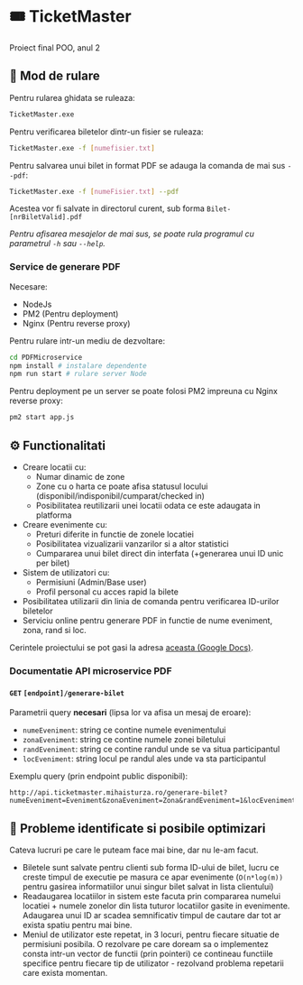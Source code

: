# :tickets: TicketMaster
Proiect final POO, anul 2

## :pushpin: Mod de rulare

Pentru rularea ghidata se ruleaza:
```bash
TicketMaster.exe
```

Pentru verificarea biletelor dintr-un fisier se ruleaza:
```bash
TicketMaster.exe -f [numefisier.txt]
```

Pentru salvarea unui bilet in format PDF se adauga la comanda de mai sus `--pdf`:
```bash
TicketMaster.exe -f [numeFisier.txt] --pdf
```
Acestea vor fi salvate in directorul curent, sub forma `Bilet-[nrBiletValid].pdf`

*Pentru afisarea mesajelor de mai sus, se poate rula programul cu parametrul `-h` sau `--help`.*

### Service de generare PDF

Necesare:
* NodeJs
* PM2 (Pentru deployment)
* Nginx (Pentru reverse proxy)

Pentru rulare intr-un mediu de dezvoltare:
```bash
cd PDFMicroservice
npm install # instalare dependente
npm run start # rulare server Node
```

Pentru deployment pe un server se poate folosi PM2 impreuna cu Nginx reverse proxy:
```bash
pm2 start app.js
```

## :gear: Functionalitati
- Creare locatii cu:
  - Numar dinamic de zone
  - Zone cu o harta ce poate afisa statusul locului (disponibil/indisponibil/cumparat/checked in)
  - Posibilitatea reutilizarii unei locatii odata ce este adaugata in platforma
- Creare evenimente cu:
  - Preturi diferite in functie de zonele locatiei
  - Posibilitatea vizualizarii vanzarilor si a altor statistici
  - Cumpararea unui bilet direct din interfata (+generarea unui ID unic per bilet)
- Sistem de utilizatori cu:
  - Permisiuni (Admin/Base user)
  - Profil personal cu acces rapid la bilete
- Posibilitatea utilizarii din linia de comanda pentru verificarea ID-urilor biletelor
- Serviciu online pentru generare PDF in functie de nume eveniment, zona, rand si loc.

Cerintele proiectului se pot gasi la adresa [aceasta (Google Docs)](https://docs.google.com/document/u/1/d/e/2PACX-1vTg53nIXzeXTzidhduHXHXL5puY6mZ9IIU_YVnLcPDZfKTz67sOlrXGnjxOLsmjRDI9s9vdOaSVzjZF/pub).

### Documentatie API microservice PDF

#### `GET` `[endpoint]/generare-bilet`

Parametrii query **necesari** (lipsa lor va afisa un mesaj de eroare):

* `numeEveniment`: string ce contine numele evenimentului
* `zonaEveniment`: string ce contine numele zonei biletului
* `randEveniment`: string ce contine randul unde se va situa participantul
* `locEveniment`: string locul pe randul ales unde va sta participantul

Exemplu query (prin endpoint public disponibil):

```
http://api.ticketmaster.mihaisturza.ro/generare-bilet?numeEveniment=Eveniment&zonaEveniment=Zona&randEveniment=1&locEveniment=1
```

## :rotating_light: Probleme identificate si posibile optimizari
Cateva lucruri pe care le puteam face mai bine, dar nu le-am facut.

- Biletele sunt salvate pentru clienti sub forma ID-ului de bilet, lucru ce creste timpul de executie pe masura ce apar evenimente (`O(n*log(m))` pentru gasirea informatiilor unui singur bilet salvat in lista clientului)
- Readaugarea locatiilor in sistem este facuta prin compararea numelui locatiei + numele zonelor din lista tuturor locatiilor gasite in evenimente. Adaugarea unui ID ar scadea semnificativ timpul de cautare dar tot ar exista spatiu pentru mai bine.
- Meniul de utilizator este repetat, in 3 locuri, pentru fiecare situatie de permisiuni posibila. O rezolvare pe care doream sa o implementez consta intr-un vector de functii (prin pointeri) ce contineau functiile specifice pentru fiecare tip de utilizator - rezolvand problema repetarii care exista momentan.
